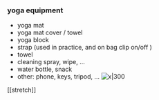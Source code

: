 ### yoga equipment
- yoga mat
- yoga mat cover / towel
- yoga block
- strap (used in practice, and on bag clip on/off )
- towel
- cleaning spray, wipe, ...
- water bottle, snack
- other: phone, keys, tripod, ...
![x|300](https://3pmedia.leroymerlin.co.za/SOURCE/db19671a70dc40ea9a78fcf2d8573dcd)


[[stretch]]